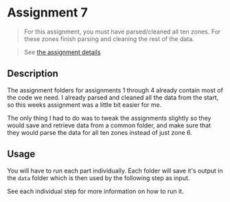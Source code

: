 # Assignment 7

> For this assignment, you must have parsed/cleaned all ten zones. For these zones finish parsing and cleaning the rest of the data.

> See [the assignment details](https://github.com/visualizedata/data-structures/blob/master/assignments/weekly_assignment_07.md)

## Description

The assignment folders for assignments 1 through 4 already contain most of the code we need. I already parsed and cleaned all the data from the start, so this weeks assignment was a little bit easier for me.

The only thing I had to do was to tweak the assignments slightly so they would save and retrieve data from a common folder, and make sure that they would parse the data for all ten zones instead of just zone 6.

## Usage

You will have to run each part individually. Each folder will save it's output in the `data` folder which is then used by the following step as input. 

See each individual step for more information on how to run it.

